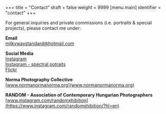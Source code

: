 +++
title = "Contact"
draft = false
weight = 9999
[menu.main]
  identifier = "contact"
+++

For general inquiries and private commissions (i.e. portraits & special projects), please contact me under:

**Email**  
[milkywaystandard@hotmail.com](mailto:milkywaystandard@hotmail.com)

**Social Media**  
[Instagram](https://www.instagram.com/nebulon8/?hl=en)  
[Instagram - spectral potraits](https://www.instagram.com/spectral.portraits/?hl=en)  
[Flickr](https://www.flickr.com/photos/vargabalazs/)  

**Norma Photography Collective**  
[www.normanormanorma.org](www.normanormanorma.org)

**RANDOM -  Association of Contemporary Hungarian Photographers**  
[www.instagram.com/randomxhibition](https://www.instagram.com/randomxhibition/?hl=en)
